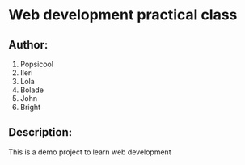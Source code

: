 # Web development practical class

## Author:
1. Popsicool
1. Ileri
1. Lola
1. Bolade
1. John
1. Bright

## Description:
This is a demo project to learn web development